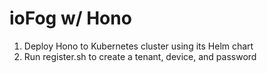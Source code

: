 # ioFog w/ Hono

1. Deploy Hono to Kubernetes cluster using its Helm chart
2. Run register.sh to create a tenant, device, and password
